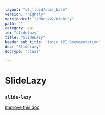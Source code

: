 ```yaml
---
layout: "v2_fluid/docs_base"
version: "nightly"
versionHref: "/docs/v2/nightly"
path: ""
category: api
id: "slidelazy"
title: "SlideLazy"
header_sub_title: "Ionic API Documentation"
doc: "SlideLazy"
docType: "class"

---
```










<h1 class="api-title">
<a class="anchor" name="slide-lazy" href="#slide-lazy"></a>

SlideLazy
<h3><code>slide-lazy</code></h3>






</h1>

<a class="improve-v2-docs" href="http://github.com/driftyco/ionic/edit/master//src/components/slides/slides.ts#L875">
Improve this doc
</a>










<!-- @usage tag -->


<!-- @property tags -->



<!-- instance methods on the class -->




<!-- related link --><!-- end content block -->


<!-- end body block -->

